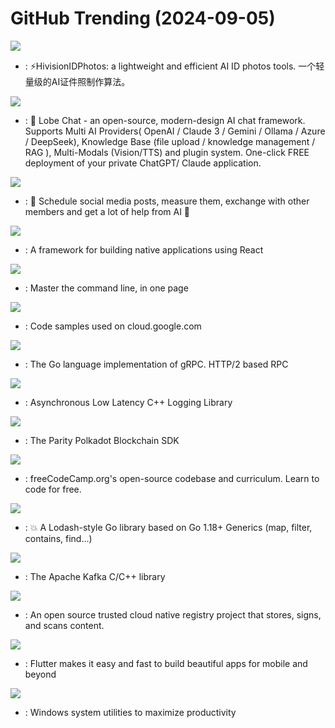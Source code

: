# GitHub Trending (2024-09-05)

![](https://img.shields.io/badge/Python-New%201-green?style=flat-square&logo=appveyor)
- [](https://github.comundefined): ⚡️HivisionIDPhotos: a lightweight and efficient AI ID photos tools. 一个轻量级的AI证件照制作算法。

![](https://img.shields.io/badge/TypeScript-New%20752-green?style=flat-square&logo=appveyor)
- [](https://github.comundefined): 🤯 Lobe Chat - an open-source, modern-design AI chat framework. Supports Multi AI Providers( OpenAI / Claude 3 / Gemini / Ollama / Azure / DeepSeek), Knowledge Base (file upload / knowledge management / RAG ), Multi-Modals (Vision/TTS) and plugin system. One-click FREE deployment of your private ChatGPT/ Claude application.

![](https://img.shields.io/badge/TypeScript-New%20338-green?style=flat-square&logo=appveyor)
- [](https://github.comundefined): 📨 Schedule social media posts, measure them, exchange with other members and get a lot of help from AI 🚀

![](https://img.shields.io/badge/C%2B%2B-New%2028-green?style=flat-square&logo=appveyor)
- [](https://github.comundefined): A framework for building native applications using React

![](https://img.shields.io/badge/none-New%2052-green?style=flat-square&logo=appveyor)
- [](https://github.comundefined): Master the command line, in one page

![](https://img.shields.io/badge/Jupyter%20Notebook-New%203-green?style=flat-square&logo=appveyor)
- [](https://github.comundefined): Code samples used on cloud.google.com

![](https://img.shields.io/badge/Go-New%203-green?style=flat-square&logo=appveyor)
- [](https://github.comundefined): The Go language implementation of gRPC. HTTP/2 based RPC

![](https://img.shields.io/badge/C%2B%2B-New%208-green?style=flat-square&logo=appveyor)
- [](https://github.comundefined): Asynchronous Low Latency C++ Logging Library

![](https://img.shields.io/badge/Rust-New%205-green?style=flat-square&logo=appveyor)
- [](https://github.comundefined): The Parity Polkadot Blockchain SDK

![](https://img.shields.io/badge/TypeScript-New%20192-green?style=flat-square&logo=appveyor)
- [](https://github.comundefined): freeCodeCamp.org's open-source codebase and curriculum. Learn to code for free.

![](https://img.shields.io/badge/Go-New%2014-green?style=flat-square&logo=appveyor)
- [](https://github.comundefined): 💥 A Lodash-style Go library based on Go 1.18+ Generics (map, filter, contains, find...)

![](https://img.shields.io/badge/C-New%2020-green?style=flat-square&logo=appveyor)
- [](https://github.comundefined): The Apache Kafka C/C++ library

![](https://img.shields.io/badge/Go-New%2010-green?style=flat-square&logo=appveyor)
- [](https://github.comundefined): An open source trusted cloud native registry project that stores, signs, and scans content.

![](https://img.shields.io/badge/Dart-New%2060-green?style=flat-square&logo=appveyor)
- [](https://github.comundefined): Flutter makes it easy and fast to build beautiful apps for mobile and beyond

![](https://img.shields.io/badge/C%23-New%2070-green?style=flat-square&logo=appveyor)
- [](https://github.comundefined): Windows system utilities to maximize productivity

